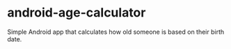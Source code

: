 # android-age-calculator
Simple Android app that calculates how old someone is based on their birth date.
